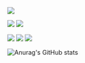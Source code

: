 <img src="https://capsule-render.vercel.app/api?type=venom&color=0:B296FF,100:C1D2DC&fontColor=FFFFFF&height=300&section=header&text=Bucky's%20Github&fontSize=90" />

<p>
  <img src="https://img.shields.io/badge/Swift-F05138?style=flat-square&logo=Swift&logoColor=white"/>
  <img src="https://img.shields.io/badge/GDSC_Soongsil-4285F4?style=flat-square&logo=Google&logoColor=white"/>
</p>
<p>
  <img src="https://img.shields.io/badge/bucky5683@gmail.com-EA4335?style=flat-square&logo=Gmail&logoColor=white"/>
  <img src="https://img.shields.io/badge/sy8_546-DD2A7B?style=flat-square&logo=Instagram&logoColor=white"/>
  <img src="https://img.shields.io/badge/sy5683.tistory.com-000000?style=flat-square&logo=Tistory&logoColor=white"/>
  
</p>

![Anurag's GitHub stats](https://github-readme-stats.vercel.app/api?username=Bucky5683&show_icons=true&theme=bear)

